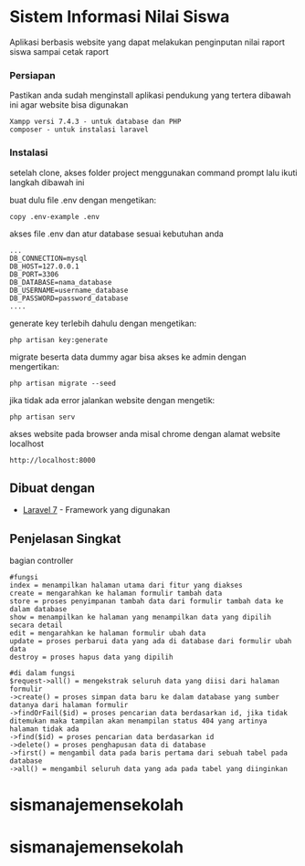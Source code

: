 # Sistem Informasi Nilai Siswa

Aplikasi berbasis website yang dapat melakukan penginputan nilai raport siswa sampai cetak raport

### Persiapan

Pastikan anda sudah menginstall aplikasi pendukung yang tertera dibawah ini agar website bisa digunakan

```
Xampp versi 7.4.3 - untuk database dan PHP
composer - untuk instalasi laravel

```

### Instalasi

setelah clone, akses folder project menggunakan command prompt lalu ikuti langkah dibawah ini

buat dulu file .env dengan mengetikan:

```
copy .env-example .env
```

akses file .env dan atur database sesuai kebutuhan anda

```
...
DB_CONNECTION=mysql
DB_HOST=127.0.0.1
DB_PORT=3306
DB_DATABASE=nama_database
DB_USERNAME=username_database
DB_PASSWORD=password_database
....
```

generate key terlebih dahulu dengan mengetikan:

```
php artisan key:generate
```

migrate beserta data dummy agar bisa akses ke admin dengan mengertikan:

```
php artisan migrate --seed
```

jika tidak ada error jalankan website dengan mengetik:

```
php artisan serv
```

akses website pada browser anda misal chrome dengan alamat website localhost

```
http://localhost:8000
```

## Dibuat dengan

* [Laravel 7](https://laravel.com/) - Framework yang digunakan


## Penjelasan Singkat

bagian controller
```
#fungsi
index = menampilkan halaman utama dari fitur yang diakses 
create = mengarahkan ke halaman formulir tambah data
store = proses penyimpanan tambah data dari formulir tambah data ke dalam database
show = menampilkan ke halaman yang menampilkan data yang dipilih secara detail 
edit = mengarahkan ke halaman formulir ubah data
update = proses perbarui data yang ada di database dari formulir ubah data
destroy = proses hapus data yang dipilih

#di dalam fungsi
$request->all() = mengekstrak seluruh data yang diisi dari halaman formulir
->create() = proses simpan data baru ke dalam database yang sumber datanya dari halaman formulir
->findOrFail($id) = proses pencarian data berdasarkan id, jika tidak ditemukan maka tampilan akan menampilan status 404 yang artinya halaman tidak ada
->find($id) = proses pencarian data berdasarkan id
->delete() = proses penghapusan data di database
->first() = mengambil data pada baris pertama dari sebuah tabel pada database
->all() = mengambil seluruh data yang ada pada tabel yang diinginkan
```
# sismanajemensekolah
# sismanajemensekolah
